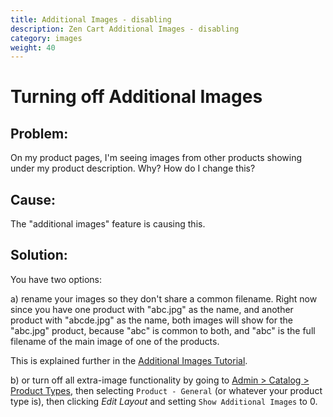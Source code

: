 ```yaml
---
title: Additional Images - disabling 
description: Zen Cart Additional Images - disabling 
category: images
weight: 40
---
```


# Turning off Additional Images
 
## Problem:

On my product pages, I'm seeing images from other products showing under my product description.  Why? How do I change this?

## Cause:

The "additional images" feature is causing this.

## Solution:

You have two options:

a) rename your images so they don't share a common filename.  Right now since you have one product with "abc.jpg" as the name, and another product with "abcde.jpg" as the name, both images will show for the "abc.jpg" product, because "abc" is common to both, and "abc" is the full filename of the main image of one of the products.  

This is explained further in the [Additional Images Tutorial](/user/images/adding_multiple_images_to_a_product).

b) or turn off all extra-image functionality by going to [Admin > Catalog > Product Types](/user/admin_pages/catalog/product_types/), 
then selecting `Product - General` (or whatever your product type is),
then clicking *Edit Layout* and setting `Show Additional Images` to 0. 


